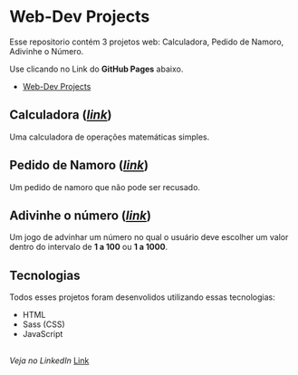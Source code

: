 # Web-Dev Projects
Esse repositorio contém 3 projetos web: Calculadora, Pedido de Namoro, Adivinhe o Número.

Use clicando no Link do **GitHub Pages** abaixo.

- [Web-Dev Projects](https://rianreiss.github.io/web-dev-projects/)

## Calculadora (_[link](https://rianreiss.github.io/web-dev-projects/projects/calculator/index.html)_)
Uma calculadora de operações matemáticas simples.

## Pedido de Namoro (_[link](https://rianreiss.github.io/web-dev-projects/projects/date-invite/index.html)_)
Um pedido de namoro que não pode ser recusado.

## Adivinhe o número (_[link](https://rianreiss.github.io/web-dev-projects/projects/guess-number/index.html)_)
Um jogo de advinhar um número no qual o usuário deve escolher um valor dentro do intervalo de **1 a 100** ou **1 a 1000**.

## Tecnologias
Todos esses projetos foram desenvolidos utilizando essas tecnologias:
- HTML
- Sass (CSS)
- JavaScript

##

_Veja no LinkedIn_
[Link](https://www.linkedin.com/posts/riancarvalhoreis_javascript-sass-css-activity-7150290897081999360-gpJC?utm_source=share&utm_medium=member_desktop)
